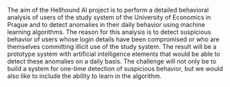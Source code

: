 The aim of the Hellhound AI project is to perform a detailed behavioral analysis of users of the study system of the University of Economics in Prague
and to detect anomalies in their daily behavior using machine learning algorithms. 
The reason for this analysis is to detect suspicious behavior of users whose login details have been compromised or who are themselves committing illicit use of the study system. 
The result will be a prototype system with artificial intelligence elements that would be able to detect these anomalies on a daily basis. 
The challenge will not only be to build a system for one-time detection of suspicious behavior, but we would also like to include the ability to learn in the algorithm.



